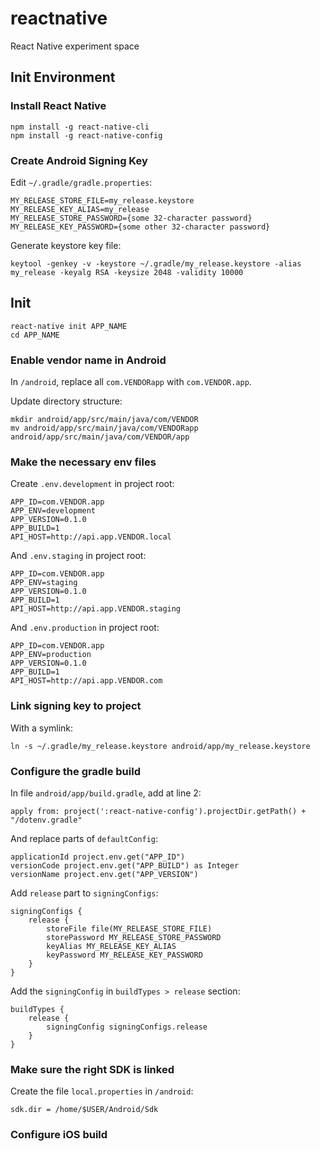 # reactnative
React Native experiment space

## Init Environment

### Install React Native

```
npm install -g react-native-cli
npm install -g react-native-config
```

### Create Android Signing Key

Edit `~/.gradle/gradle.properties`:

```
MY_RELEASE_STORE_FILE=my_release.keystore
MY_RELEASE_KEY_ALIAS=my_release
MY_RELEASE_STORE_PASSWORD={some 32-character password}
MY_RELEASE_KEY_PASSWORD={some other 32-character password}
```

Generate keystore key file:

```
keytool -genkey -v -keystore ~/.gradle/my_release.keystore -alias my_release -keyalg RSA -keysize 2048 -validity 10000
```

## Init

```
react-native init APP_NAME
cd APP_NAME
```

### Enable vendor name in Android

In `/android`, replace all `com.VENDORapp` with `com.VENDOR.app`.

Update directory structure:

```
mkdir android/app/src/main/java/com/VENDOR
mv android/app/src/main/java/com/VENDORapp android/app/src/main/java/com/VENDOR/app
```

### Make the necessary env files

Create `.env.development` in project root:

```
APP_ID=com.VENDOR.app
APP_ENV=development
APP_VERSION=0.1.0
APP_BUILD=1
API_HOST=http://api.app.VENDOR.local
```

And `.env.staging` in project root:

```
APP_ID=com.VENDOR.app
APP_ENV=staging
APP_VERSION=0.1.0
APP_BUILD=1
API_HOST=http://api.app.VENDOR.staging
```

And `.env.production` in project root:

```
APP_ID=com.VENDOR.app
APP_ENV=production
APP_VERSION=0.1.0
APP_BUILD=1
API_HOST=http://api.app.VENDOR.com
```

### Link signing key to project

With a symlink:

```
ln -s ~/.gradle/my_release.keystore android/app/my_release.keystore
```

### Configure the gradle build

In file `android/app/build.gradle`, add at line 2:

```
apply from: project(':react-native-config').projectDir.getPath() + "/dotenv.gradle"
```

And replace parts of `defaultConfig`:

```
applicationId project.env.get("APP_ID")
versionCode project.env.get("APP_BUILD") as Integer
versionName project.env.get("APP_VERSION")
```

Add `release` part to `signingConfigs`:

```
signingConfigs {
    release {
        storeFile file(MY_RELEASE_STORE_FILE)
        storePassword MY_RELEASE_STORE_PASSWORD
        keyAlias MY_RELEASE_KEY_ALIAS
        keyPassword MY_RELEASE_KEY_PASSWORD
    }
}
```

Add the `signingConfig` in `buildTypes > release` section:

```
buildTypes {
    release {
        signingConfig signingConfigs.release
    }
}
```

### Make sure the right SDK is linked

Create the file `local.properties` in `/android`:

```
sdk.dir = /home/$USER/Android/Sdk
```

### Configure iOS build

